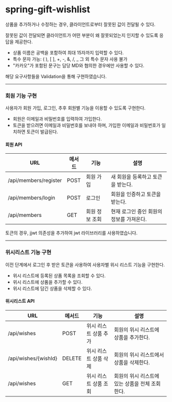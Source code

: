 # spring-gift-wishlist

상품을 추가하거나 수정하는 경우, 클라이언트로부터 잘못된 값이 전달될 수 있다.

잘못된 값이 전달되면 클라이언트가 어떤 부분이 왜 잘못되었는지 인지할 수 있도록 응답을 제공한다.

- 상품 이름은 공백을 포함하여 최대 15자까지 입력할 수 있다.
- 특수 문자
  가능: ( ), [ ], +, -, &, /, _
  그 외 특수 문자 사용 불가
- "카카오"가 포함된 문구는 담당 MD와 협의한 경우에만 사용할 수 있다.

해당 요구사항들을 Validation을 통해 구현하였습니다.

---

### 회원 기능 구현

사용자가 회원 가입, 로그인, 추후 회원별 기능을 이용할 수 있도록 구현한다.

* 회원은 이메일과 비밀번호를 입력하여 가입한다.
* 토큰을 받으려면 이메일과 비밀번호를 보내야 하며, 가입한 이메일과 비밀번호가 일치하면 토큰이 발급된다.

#### 회원 API


| URL                   | 메서드 | 기능           | 설명                                     |
| --------------------- | ------ | -------------- | ---------------------------------------- |
| /api/members/register | POST   | 회원 가입      | 새 회원을 등록하고 토큰을 받는다.        |
| /api/members/login    | POST   | 로그인         | 회원을 인증하고 토큰을 받는다.           |
| /api/members          | GET    | 회원 정보 조회 | 현재 로그인 중인 회원의 정보를 가져온다. |

토큰의 경우, jjwt 의존성을 추가하여 jwt 라이브러리를 사용하였습니다.

---



### 위시리스트 기능 구현

이전 단계에서 로그인 후 받은 토큰을 사용하여 사용자별 위시 리스트 기능을 구현한다.

* 위시 리스트에 등록된 상품 목록을 조회할 수 있다.
* 위시 리스트에 상품을 추가할 수 있다.
* 위시 리스트에 담긴 상품을 삭제할 수 있다.

#### 위시리스트 API


| URL                  | 메서드 | 기능                  | 설명                                             |
| -------------------- | ------ | --------------------- | ------------------------------------------------ |
| /api/wishes          | POST   | 위시 리스트 상품 추가 | 회원의 위시 리스트에 상품을 추가한다.            |
| /api/wishes/{wishId} | DELETE | 위시 리스트 상품 삭제 | 회원의 위시 리스트에서 상품을 삭제한다.          |
| /api/wishes          | GET    | 위시 리스트 상품 조회 | 회원의 위시 리스트에 있는 상품을 전체 조회한다. |
